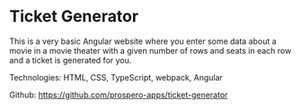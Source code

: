 # Ticket Generator

This is a very basic Angular website where you enter some data about a movie in a movie theater with a given number of rows and seats in each row and a ticket is generated for you.

Technologies: HTML, CSS, TypeScript, webpack, Angular

Github: https://github.com/prospero-apps/ticket-generator 